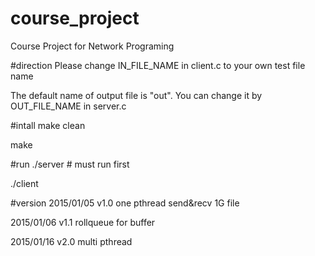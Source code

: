 # course_project
Course Project for Network Programing

#direction
Please change IN_FILE_NAME in client.c to your own test file name

The default name of output file is "out".
You can change it by OUT_FILE_NAME in server.c

#intall
make clean

make

#run
./server          # must run first

./client

#version
2015/01/05    v1.0 one pthread send&recv 1G file

2015/01/06    v1.1 rollqueue for buffer

2015/01/16    v2.0 multi pthread
